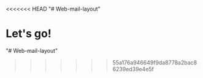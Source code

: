 <<<<<<< HEAD
"# Web-mail-layout" 



Let's go!
=======
"# Web-mail-layout" 
>>>>>>> 55a176a946649f9da8778a2bac86239ed39e4e5f
